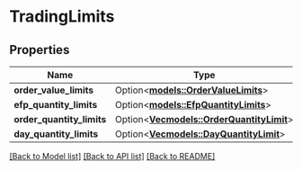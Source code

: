 # TradingLimits

## Properties

Name | Type | Description | Notes
------------ | ------------- | ------------- | -------------
**order_value_limits** | Option<[**models::OrderValueLimits**](OrderValueLimits.md)> |  | [optional]
**efp_quantity_limits** | Option<[**models::EfpQuantityLimits**](EFPQuantityLimits.md)> |  | [optional]
**order_quantity_limits** | Option<[**Vec<models::OrderQuantityLimit>**](OrderQuantityLimit.md)> |  | [optional]
**day_quantity_limits** | Option<[**Vec<models::DayQuantityLimit>**](DayQuantityLimit.md)> |  | [optional]

[[Back to Model list]](../README.md#documentation-for-models) [[Back to API list]](../README.md#documentation-for-api-endpoints) [[Back to README]](../README.md)



